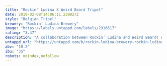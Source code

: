 ```yaml
---
title: "Rockin' Ludina X Weird Beard Tripel"
date: 2019-02-08T14:06:11.238027Z
style: "Belgian Tripel"
brewery: "Rockin' Ludina Brewery"
image: "https://labels.untappd.com/labels/2916617"
rating: "3.47"
description: "A collaboration between Rockin’ Ludina and Weird Beard! A warming 10.2% tripel aged on Ollorosso barrels for 5 months to get you through the winter"
untappd_url: "https://untappd.com/b/rockin-ludina-brewery-rockin-ludina-x-weird-beard-tripel/2916617"
abv: "10.2"
ibu: "35"
robots: noindex,nofollow
---
```

